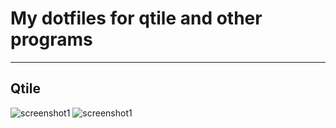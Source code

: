 # My dotfiles for qtile and other programs
___

## Qtile
![screenshot1](https://imgur.com/gallery/Xot1j6q)
![screenshot1](https://imgur.com/gallery/bghCqyo)

